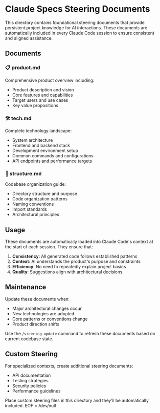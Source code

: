# Claude Specs Steering Documents

This directory contains foundational steering documents that provide persistent project knowledge for AI interactions. These documents are automatically included in every Claude Code session to ensure consistent and aligned assistance.

## Documents

### 📋 product.md
Comprehensive product overview including:
- Product description and vision
- Core features and capabilities
- Target users and use cases
- Key value propositions

### 🛠 tech.md
Complete technology landscape:
- System architecture
- Frontend and backend stack
- Development environment setup
- Common commands and configurations
- API endpoints and performance targets

### 📁 structure.md
Codebase organization guide:
- Directory structure and purpose
- Code organization patterns
- Naming conventions
- Import standards
- Architectural principles

## Usage

These documents are automatically loaded into Claude Code's context at the start of each session. They ensure that:

1. **Consistency**: All generated code follows established patterns
2. **Context**: AI understands the product's purpose and constraints
3. **Efficiency**: No need to repeatedly explain project basics
4. **Quality**: Suggestions align with architectural decisions

## Maintenance

Update these documents when:
- Major architectural changes occur
- New technologies are adopted
- Core patterns or conventions change
- Product direction shifts

Use the `/steering-update` command to refresh these documents based on current codebase state.

## Custom Steering

For specialized contexts, create additional steering documents:
- API documentation
- Testing strategies
- Security policies
- Performance guidelines

Place custom steering files in this directory and they'll be automatically included.
EOF < /dev/null